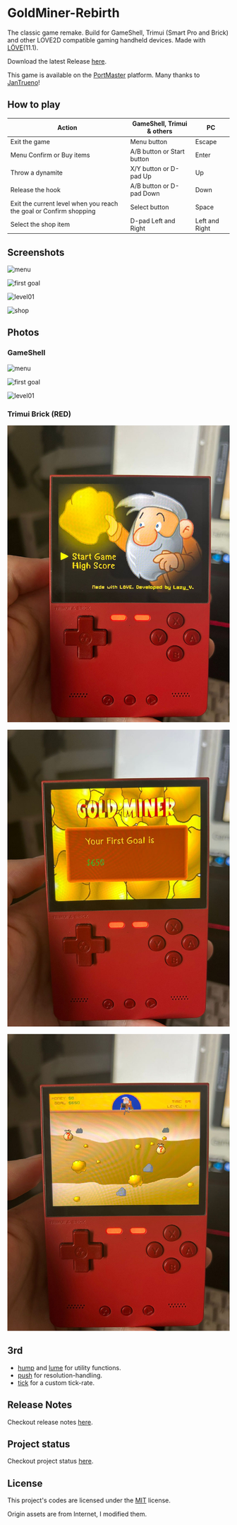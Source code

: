 # GoldMiner-Rebirth

The classic game remake. Build for GameShell, Trimui (Smart Pro and Brick) and other LOVE2D compatible gaming handheld devices. Made with [LÖVE](https://love2d.org/)(11.1).

Download the latest Release [here](https://github.com/zzxzzk115/GoldMiner-Rebirth/releases/latest).

This game is available on the [PortMaster](https://portmaster.games/games.html) platform. Many thanks to [JanTrueno](https://github.com/JanTrueno)!

## How to play

| Action                                                       | GameShell, Trimui & others | PC             |
| ------------------------------------------------------------ | -------------------------- | -------------- |
| Exit the game                                                | Menu button                | Escape         |
| Menu Confirm or Buy items                                    | A/B button or Start button | Enter          |
| Throw a dynamite                                             | X/Y button or D-pad Up     | Up             |
| Release the hook                                             | A/B button or D-pad Down   | Down           |
| Exit the current level when you reach the goal or Confirm shopping | Select button              | Space          |
| Select the shop item                                         | D-pad Left and Right       | Left and Right |

## Screenshots

![menu](./pictures/screenshots_01_main_menu.png)

![first goal](./pictures/screenshots_02_first_goal.png)

![level01](./pictures/screenshots_03_level01.png)

![shop](./pictures/screenshots_04_shop.png)

## Photos

### GameShell

![menu](./pictures/photos_01_main_menu.jpg)

![first goal](./pictures/photos_02_first_goal.jpg)

![level01](./pictures/photos_03_level01.jpg)

### Trimui Brick (RED)

![menu](./pictures/photos_04_trimui_brick_red_01.jpg)

![first goal](./pictures/photos_05_trimui_brick_red_02.jpg)

![level01](./pictures/photos_06_trimui_brick_red_03.jpg)

## 3rd

- [hump](https://github.com/vrld/hump) and [lume](https://github.com/rxi/lume) for utility functions.
- [push](https://github.com/Ulydev/push) for resolution-handling.
- [tick](https://github.com/bjornbytes/tick) for a custom tick-rate.

## Release Notes

Checkout release notes [here](./ReleaseNotes.md).

## Project status

Checkout project status [here](https://github.com/zzxzzk115/GoldMiner-Rebirth/projects/1).


## License

This project's codes are licensed under the [MIT](./LICENSE) license.

Origin assets are from Internet, I modified them.
